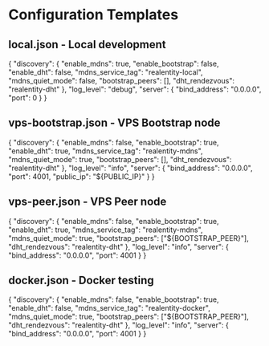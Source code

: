 # Configuration Templates

## local.json - Local development
{
  "discovery": {
    "enable_mdns": true,
    "enable_bootstrap": false,
    "enable_dht": false,
    "mdns_service_tag": "realentity-local",
    "mdns_quiet_mode": false,
    "bootstrap_peers": [],
    "dht_rendezvous": "realentity-dht"
  },
  "log_level": "debug",
  "server": {
    "bind_address": "0.0.0.0",
    "port": 0
  }
}

## vps-bootstrap.json - VPS Bootstrap node
{
  "discovery": {
    "enable_mdns": false,
    "enable_bootstrap": true,
    "enable_dht": true,
    "mdns_service_tag": "realentity-mdns",
    "mdns_quiet_mode": true,
    "bootstrap_peers": [],
    "dht_rendezvous": "realentity-dht"
  },
  "log_level": "info",
  "server": {
    "bind_address": "0.0.0.0",
    "port": 4001,
    "public_ip": "${PUBLIC_IP}"
  }
}

## vps-peer.json - VPS Peer node
{
  "discovery": {
    "enable_mdns": false,
    "enable_bootstrap": true,
    "enable_dht": true,
    "mdns_service_tag": "realentity-mdns",
    "mdns_quiet_mode": true,
    "bootstrap_peers": ["${BOOTSTRAP_PEER}"],
    "dht_rendezvous": "realentity-dht"
  },
  "log_level": "info",
  "server": {
    "bind_address": "0.0.0.0",
    "port": 4001
  }
}

## docker.json - Docker testing
{
  "discovery": {
    "enable_mdns": false,
    "enable_bootstrap": true,
    "enable_dht": false,
    "mdns_service_tag": "realentity-docker",
    "mdns_quiet_mode": true,
    "bootstrap_peers": ["${BOOTSTRAP_PEER}"],
    "dht_rendezvous": "realentity-dht"
  },
  "log_level": "info",
  "server": {
    "bind_address": "0.0.0.0",
    "port": 4001
  }
}

